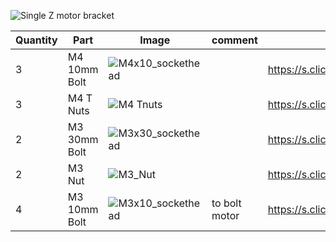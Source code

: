 ![Single Z motor bracket](https://user-images.githubusercontent.com/37383368/138626860-e47ffafa-6411-44fc-bb7e-20bf96c841e3.gif)


| Quantity | Part                         | Image             | comment  | Links  |
| ------ | ----                           | -------              | -----  | -----	|
| 3       | M4 10mm Bolt      | ![M4x10_sockethead](https://user-images.githubusercontent.com/37383368/138378191-8c7cd25b-7301-48db-adb6-9778f5427b2c.png) |  |  https://s.click.aliexpress.com/e/_9RMap3  |
| 3       | M4 T Nuts                    | ![M4 Tnuts](https://user-images.githubusercontent.com/37383368/137783436-4e1c6bae-e78c-47b5-b697-86cc7f41cef6.PNG) | | https://s.click.aliexpress.com/e/_AsGUWF |
| 2       | M3 30mm Bolt   | ![M3x30_sockethead](https://user-images.githubusercontent.com/37383368/138626166-43361a5d-6e9f-45d5-9108-7fed1fb10d5b.png) |  | https://s.click.aliexpress.com/e/_9RMap3 |
| 2       | M3 Nut     | ![M3_Nut](https://user-images.githubusercontent.com/37383368/138378072-71b793a3-e16b-4289-8b31-f0a9b3e8b4f9.png)  |    | https://s.click.aliexpress.com/e/_AFJSUp |
| 4       | M3 10mm Bolt   | ![M3x10_sockethead](https://user-images.githubusercontent.com/37383368/152826231-4e918305-613b-4505-8d2f-0c707d138f3b.png) | to bolt motor | https://s.click.aliexpress.com/e/_9RMap3 |
